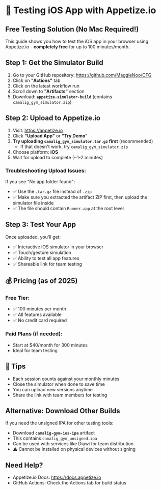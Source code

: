 # 🍎 Testing iOS App with Appetize.io

## Free Testing Solution (No Mac Required!)

This guide shows you how to test the iOS app in your browser using Appetize.io - **completely free** for up to 100 minutes/month.

## Step 1: Get the Simulator Build

1. Go to your GitHub repository: https://github.com/MaggieNoo/CFG
2. Click on **"Actions"** tab
3. Click on the latest workflow run
4. Scroll down to **"Artifacts"** section
5. Download: **`appetize-simulator-build`** (contains `camalig_gym_simulator.zip`)

## Step 2: Upload to Appetize.io

1. Visit: https://appetize.io
2. Click **"Upload App"** or **"Try Demo"**
3. **Try uploading `camalig_gym_simulator.tar.gz` first** (recommended)
   - If that doesn't work, try `camalig_gym_simulator.zip`
4. Choose platform: **iOS**
5. Wait for upload to complete (~1-2 minutes)

### Troubleshooting Upload Issues:

If you see "No app folder found":
- ✅ Use the `.tar.gz` file instead of `.zip`
- ✅ Make sure you extracted the artifact ZIP first, then upload the simulator file inside
- ✅ The file should contain `Runner.app` at the root level

## Step 3: Test Your App

Once uploaded, you'll get:
- ✅ Interactive iOS simulator in your browser
- ✅ Touch/gesture simulation
- ✅ Ability to test all app features
- ✅ Shareable link for team testing

## 💰 Pricing (as of 2025)

### Free Tier:
- ✅ 100 minutes per month
- ✅ All features available
- ✅ No credit card required

### Paid Plans (if needed):
- Start at $40/month for 300 minutes
- Ideal for team testing

## 📝 Tips

- Each session counts against your monthly minutes
- Close the simulator when done to save time
- You can upload new versions anytime
- Share the link with team members for testing

## Alternative: Download Other Builds

If you need the unsigned IPA for other testing tools:
- Download **`camalig-gym-ios-ipa`** artifact
- This contains `camalig_gym_unsigned.ipa`
- Can be used with services like Diawi for team distribution
- ⚠️ Cannot be installed on physical devices without signing

## Need Help?

- Appetize.io Docs: https://docs.appetize.io
- GitHub Actions: Check the Actions tab for build status
